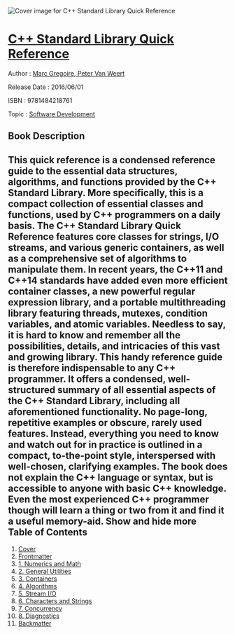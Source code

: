 ![Cover image for C++ Standard Library Quick Reference](https://imgdetail.ebookreading.net/cover/cover/software_development/EB9781484218761.jpg)

[C++ Standard Library Quick Reference](https://ebookreading.net/view/book/C%2B%2B+Standard+Library+Quick+Reference-EB9781484218761_1.html "C++ Standard Library Quick Reference")
====================================================================================================================

Author : [Marc Gregoire](https://ebookreading.net/search/author/Marc+Gregoire),[ Peter Van Weert](https://ebookreading.net/search/author/+Peter+Van+Weert)

Release Date : 2016/06/01

ISBN : 9781484218761

Topic : [Software Development](https://ebookreading.net/search/category/software-development)

Book Description
-----------------

 This quick reference is a condensed reference guide to the essential data structures, algorithms, and functions provided by the C++ Standard Library. More specifically, this is a compact collection of essential classes and functions, used by C++ programmers on a daily basis. The C++ Standard Library Quick Reference features core classes for strings, I/O streams, and various generic containers, as well as a comprehensive set of algorithms to manipulate them. In recent years, the C++11 and C++14 standards have added even more efficient container classes, a new powerful regular expression library, and a portable multithreading library featuring threads, mutexes, condition variables, and atomic variables.
Needless to say, it is hard to know and remember all the possibilities, details, and intricacies of this vast and growing library. This handy reference guide is therefore indispensable to any C++ programmer. It offers a condensed, well-structured summary of all essential aspects of the C++ Standard Library, including all aforementioned functionality. No page-long, repetitive examples or obscure, rarely used features. Instead, everything you need to know and watch out for in practice is outlined in a compact, to-the-point style, interspersed with well-chosen, clarifying examples. The book does not explain the C++ language or syntax, but is accessible to anyone with basic C++ knowledge. Even the most experienced C++ programmer though will learn a thing or two from it and find it a useful memory-aid.
        Show and hide more                
Table of Contents
-----------------

1. [Cover](https://ebookreading.net/view/book/C%2B%2B+Standard+Library+Quick+Reference-EB9781484218761_1.html)
1. [Frontmatter](https://ebookreading.net/view/book/C%2B%2B+Standard+Library+Quick+Reference-EB9781484218761_2.html)
1. [1. Numerics and Math](https://ebookreading.net/view/book/C%2B%2B+Standard+Library+Quick+Reference-EB9781484218761_3.html)
1. [2. General Utilities](https://ebookreading.net/view/book/C%2B%2B+Standard+Library+Quick+Reference-EB9781484218761_4.html)
1. [3. Containers](https://ebookreading.net/view/book/C%2B%2B+Standard+Library+Quick+Reference-EB9781484218761_5.html)
1. [4. Algorithms](https://ebookreading.net/view/book/C%2B%2B+Standard+Library+Quick+Reference-EB9781484218761_6.html)
1. [5. Stream I/O](https://ebookreading.net/view/book/C%2B%2B+Standard+Library+Quick+Reference-EB9781484218761_7.html)
1. [6. Characters and Strings](https://ebookreading.net/view/book/C%2B%2B+Standard+Library+Quick+Reference-EB9781484218761_8.html)
1. [7. Concurrency](https://ebookreading.net/view/book/C%2B%2B+Standard+Library+Quick+Reference-EB9781484218761_9.html)
1. [8. Diagnostics](https://ebookreading.net/view/book/C%2B%2B+Standard+Library+Quick+Reference-EB9781484218761_10.html)
1. [Backmatter](https://ebookreading.net/view/book/C%2B%2B+Standard+Library+Quick+Reference-EB9781484218761_11.html)
